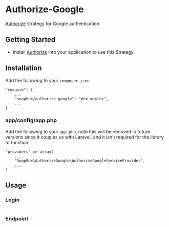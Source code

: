 # Authorize-Google
[Authorize](http://github.com/soapbox/authorize) strategy for Google authentication.

## Getting Started
- Install [Authorize](http://github.com/soapbox/authorize) into your application
to use this Strategy.

## Installation
Add the following to your `composer.json`
```
"require": {
	...
	"soapbox/authorize-google": "dev-master",
	...
}
```

### app/config/app.php
Add the following to your `app.php`, note this will be removed in future
versions since it couples us with Laravel, and it isn't required for the library
to function
```
'providers' => array(
	...
	"SoapBox\AuthorizeGoogle\AuthorizeGoogleServiceProvider",
	...
)
```

## Usage

### Login
```php

```

### Endpoint
```php

```
